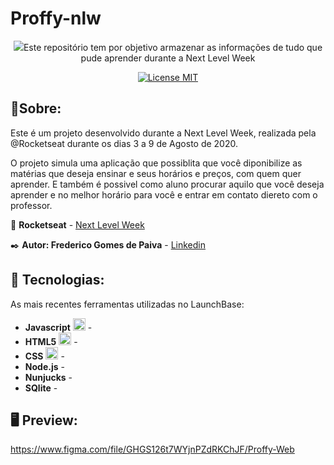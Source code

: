 # Proffy-nlw

<p align="center">
  <img src="https://camo.githubusercontent.com/e374677bcea8e624fe954b1bf81348f9bb4390df/68747470733a2f2f696b2e696d6167656b69742e696f2f6361706974616f2f50726f6666792f6e6c77325f36643750766c485a352e737667>
</p>

<p align="center">Este repositório tem por objetivo armazenar as informações de tudo que pude aprender durante a Next Level Week</p> 

<p align="center"> 
  <a href="https://opensource.org/licenses/MIT"> 
    <img src="https://img.shields.io/badge/License-MIT-blue.svg" alt="License MIT"> 
  </a> 
</p>  

## 📝Sobre:
Este é um projeto desenvolvido durante a Next Level Week, realizada pela @Rocketseat durante os dias 3 a 9 de Agosto de 2020.

O projeto simula uma aplicação que possiblita que você diponibilize as matérias que deseja ensinar e seus horários e preços, com quem quer aprender. E também é possivel como aluno procurar aquilo que você deseja aprender e no melhor horário para você e entrar em contato diereto com o professor.

:rocket: **Rocketseat** - [Next Level Week](https://rocketseat.com.br/)

:black_nib: **Autor: Frederico Gomes de Paiva** - [Linkedin](https://https://www.linkedin.com/in/frederico-paiva-31a5aa17a/)

## :floppy_disk: Tecnologias: 
[//]: # (Add the features of your project here:) 
As mais recentes ferramentas utilizadas no LaunchBase: 

- **Javascript** <img  width="20" height="20"  src="https://gitconnected.com/public/images/tutorials/svg/javascript.svg"> - 
- **HTML5** <img  width="20" height="20"  src="https://upload.wikimedia.org/wikipedia/commons/thumb/6/61/HTML5_logo_and_wordmark.svg/200px-HTML5_logo_and_wordmark.svg.png"> - 
- **CSS** <img  width="20" height="20"  src="https://flanp.com/images/css.png"> - 
- **Node.js** -
- **Nunjucks** -
- **SQlite** -

## :desktop_computer:  Preview:

https://www.figma.com/file/GHGS126t7WYjnPZdRKChJF/Proffy-Web